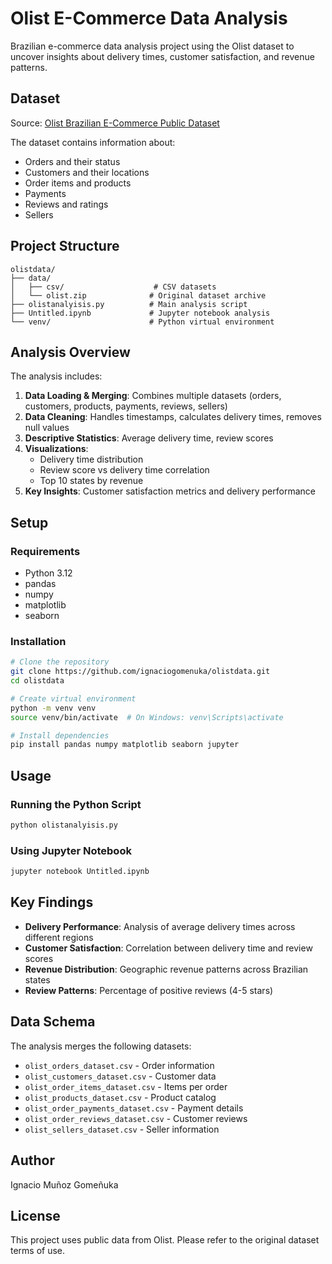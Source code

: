 # Olist E-Commerce Data Analysis

Brazilian e-commerce data analysis project using the Olist dataset to uncover insights about delivery times, customer satisfaction, and revenue patterns.

## Dataset

Source: [Olist Brazilian E-Commerce Public Dataset](https://wagon-public-datasets.s3.amazonaws.com/olist/olist.zip)

The dataset contains information about:
- Orders and their status
- Customers and their locations
- Order items and products
- Payments
- Reviews and ratings
- Sellers

## Project Structure

```
olistdata/
├── data/
│   ├── csv/                    # CSV datasets
│   └── olist.zip              # Original dataset archive
├── olistanalyisis.py          # Main analysis script
├── Untitled.ipynb             # Jupyter notebook analysis
└── venv/                      # Python virtual environment
```

## Analysis Overview

The analysis includes:

1. **Data Loading & Merging**: Combines multiple datasets (orders, customers, products, payments, reviews, sellers)
2. **Data Cleaning**: Handles timestamps, calculates delivery times, removes null values
3. **Descriptive Statistics**: Average delivery time, review scores
4. **Visualizations**:
   - Delivery time distribution
   - Review score vs delivery time correlation
   - Top 10 states by revenue
5. **Key Insights**: Customer satisfaction metrics and delivery performance

## Setup

### Requirements

- Python 3.12
- pandas
- numpy
- matplotlib
- seaborn

### Installation

```bash
# Clone the repository
git clone https://github.com/ignaciogomenuka/olistdata.git
cd olistdata

# Create virtual environment
python -m venv venv
source venv/bin/activate  # On Windows: venv\Scripts\activate

# Install dependencies
pip install pandas numpy matplotlib seaborn jupyter
```

## Usage

### Running the Python Script

```bash
python olistanalyisis.py
```

### Using Jupyter Notebook

```bash
jupyter notebook Untitled.ipynb
```

## Key Findings

- **Delivery Performance**: Analysis of average delivery times across different regions
- **Customer Satisfaction**: Correlation between delivery time and review scores
- **Revenue Distribution**: Geographic revenue patterns across Brazilian states
- **Review Patterns**: Percentage of positive reviews (4-5 stars)

## Data Schema

The analysis merges the following datasets:
- `olist_orders_dataset.csv` - Order information
- `olist_customers_dataset.csv` - Customer data
- `olist_order_items_dataset.csv` - Items per order
- `olist_products_dataset.csv` - Product catalog
- `olist_order_payments_dataset.csv` - Payment details
- `olist_order_reviews_dataset.csv` - Customer reviews
- `olist_sellers_dataset.csv` - Seller information

## Author

Ignacio Muñoz Gomeñuka

## License

This project uses public data from Olist. Please refer to the original dataset terms of use.
